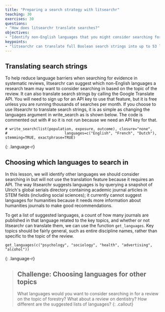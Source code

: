 ```yaml
---
title: "Preparing a search strategy with litsearchr"
teaching: 30
exercises: 30
questions:
- "How does litsearchr translate searches?"
objectives:
- "Identify non-English languages that you might consider searching for a review topic."
keypoints:
- "litsearchr can translate full Boolean search strings into up to 53 languages."
---
```


## Translating search strings

To help reduce language barriers when searching for evidence in systematic reviews, litsearchr can suggest which non-English languages a research team may want to consider searching in based on the topic of the review. It can also translate search strings by calling the Google Translate API. You will need to sign up for an API key to use that feature, but it is free unless you are running thousands of searches per month. If you choose to use litsearchr to translate search strings, it is as simple as changing the languages argument in write_search as is shown below. The code is commented out with # so it is not run because we need an API key for that.

~~~
# write_search(list(population, exposure, outcome), closure="none", 
#                          languages=c("English", "French", "Dutch"), stemming=TRUE, exactphrase=TRUE)
~~~
{: .language-r}

## Choosing which languages to search in

In this lesson, we will identify other languages we should consider searching in but will not use the translation feature because it requires an API. The way litsearchr suggests languages is by querying a snapshot of Ulrich's global serials directory containing academic journal articles in STEM fields (including social sciences); it currently cannot suggest languages for humanities because it needs more information about humanities journals to make good recommendations.

To get a list of suggested languages, a count of how many journals are published in that language related to the key topics, and whether or not litsearchr can translate them, we can use the function `get_languages`. Key topics should be fairly general, such as entire discipline names, rather than specific to the topic of the review.

~~~
get_languages(c("psychology", "sociology", "health", "advertising", "alcohol"))
~~~
{: .language-r}

> ## Challenge: Choosing languages for other topics
> What languages would you want to consider searching in for a review on the topic of forestry? What about a review on dentistry? How different are the suggested lists of languages?
{: .callout}

